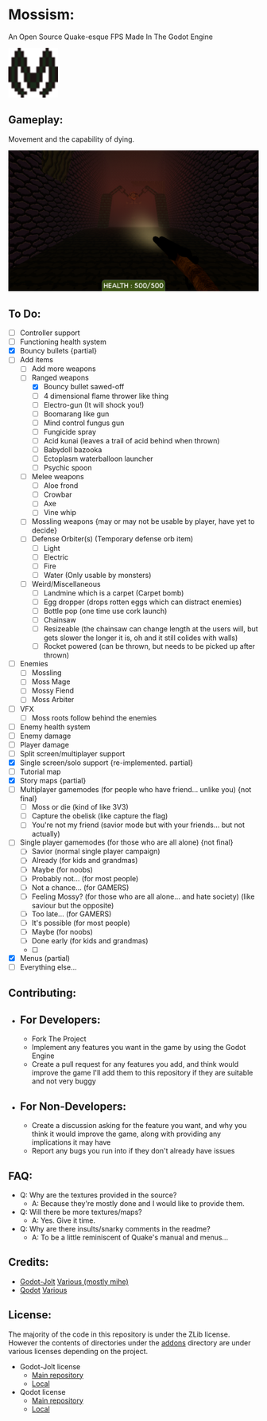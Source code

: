 # Mossism:

An Open Source Quake-esque FPS Made In The Godot Engine

<div>
		 <img src="logo.svg" alt="Mossism Logo" width="100"/>
</div>

## Gameplay:

Movement and the capability of dying.

<div>
	<img src="assets/screenshots/mossism_start.png" alt="Mossism Screenshot" width="700"/>
</div>

## To Do:

- [ ] Controller support
- [ ] Functioning health system
- [x] Bouncy bullets {partial}
- [ ] Add items
	- [ ] Add more weapons
	- [ ] Ranged weapons
		- [x] Bouncy bullet sawed-off
		- [ ] 4 dimensional flame thrower like thing
		- [ ] Electro-gun (It will shock you!)
		- [ ] Boomarang like gun
		- [ ] Mind control fungus gun
		- [ ] Fungicide spray
		- [ ] Acid kunai (leaves a trail of acid behind when thrown)
		- [ ] Babydoll bazooka
		- [ ] Ectoplasm waterballoon launcher
		- [ ] Psychic spoon
	- [ ] Melee weapons
		- [ ] Aloe frond
		- [ ] Crowbar
		- [ ] Axe
		- [ ] Vine whip
	- [ ] Mossling weapons {may or may not be usable by player, have yet to decide}
	- [ ] Defense Orbiter(s) (Temporary defense orb item)
		- [ ] Light
		- [ ] Electric
		- [ ] Fire
		- [ ] Water (Only usable by monsters)
	- [ ] Weird/Miscellaneous
		- [ ] Landmine which is a carpet (Carpet bomb)
		- [ ] Egg dropper (drops rotten eggs which can distract enemies)
		- [ ] Bottle pop (one time use cork launch)
		- [ ] Chainsaw
		- [ ] Resizeable (the chainsaw can change length at the users will, but gets slower the longer it is, oh and it still colides with walls)
		- [ ] Rocket powered (can be thrown, but needs to be picked up after thrown)
- [ ] Enemies
	- [ ] Mossling
	- [ ] Moss Mage
	- [ ] Mossy Fiend
	- [ ] Moss Arbiter
- [ ] VFX
	- [ ] Moss roots follow behind the enemies
- [ ] Enemy health system
- [ ] Enemy damage
- [ ] Player damage
- [ ] Split screen/multiplayer support
- [x] Single screen/solo support {re-implemented. partial}
- [ ] Tutorial map
- [x] Story maps {partial}
- [ ] Multiplayer gamemodes (for people who have friend... unlike you) {not final}
	- [ ] Moss or die (kind of like 3V3)
	- [ ] Capture the obelisk (like capture the flag)
	- [ ] You're not my friend (savior mode but with your friends... but not actually)
- [ ] Single player gamemodes (for those who are all alone) {not final}
	- [ ] Savior (normal single player campaign)
	- [ ] Already (for kids and grandmas)
	- [ ] Maybe (for noobs)
	- [ ] Probably not... (for most people)
	- [ ] Not a chance... (for GAMERS)
	- [ ] Feeling Mossy? (for those who are all alone... and hate society) (like saviour but the opposite)
	- [ ] Too late... (for GAMERS)
	- [ ] It's possible (for most people)
	- [ ] Maybe (for noobs)
	- [ ] Done early (for kids and grandmas)
	- [ ] 
- [x] Menus (partial)
- [ ] Everything else...

## Contributing:

- ## For Developers:
	
	- Fork The Project
	- Implement any features you want in the game by using the Godot Engine
	- Create a pull request for any features you add, and think would improve the game I'll add them to this repository if they are suitable and not very buggy

- ## For Non-Developers:
	
	- Create a discussion asking for the feature you want, and why you think it would improve the game, along with providing any implications it may have
	- Report any bugs you run into if they don't already have issues

## FAQ:

- Q: Why are the textures provided in the source?
	- A: Because they're mostly done and I would like to provide them.
- Q: Will there be more textures/maps?
	- A: Yes. Give it time.
- Q: Why are there insults/snarky comments in the readme?
	- A: To be a little reminiscent of Quake's manual and menus...

## Credits:

- [Godot-Jolt](https://github.com/godot-jolt/godot-jolt) [Various (mostly mihe)](https://github.com/godot-jolt/godot-jolt/graphs/contributors)
- [Qodot](https://github.com/QodotPlugin/Qodot) [Various](https://github.com/QodotPlugin/Qodot/graphs/contributors)

## License:

The majority of the code in this repository is under the ZLib license.
However the contents of directories under the [addons](/addons) directory are under various licenses depending on the project.
- Godot-Jolt license
	- [Main repository](https://github.com/godot-jolt/godot-jolt/blob/master/LICENSE.txt)
	- [Local](/addons/godot-jolt/LICENSE.txt)
- Qodot license
	- [Main repository](https://raw.githubusercontent.com/QodotPlugin/Qodot/main/LICENSE)
	- [Local](/addons/qodot/LICENSE)
